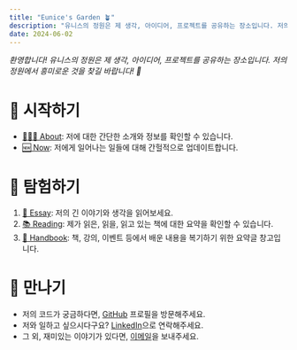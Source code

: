 ```yaml
---
title: "Eunice's Garden 🪴"
description: "유니스의 정원은 제 생각, 아이디어, 프로젝트를 공유하는 장소입니다. 저의 정원에서 재밌는 것을 찾을 수 있으면 좋겠습니다! 🤞"
date: 2024-06-02
---
```


_환영합니다! 유니스의 정원은 제 생각, 아이디어, 프로젝트를 공유하는 장소입니다. 저의 정원에서 흥미로운 것을 찾길 바랍니다! 🌿_

# 🌱 시작하기

- [🙋🏻‍♀ About](./about): 저에 대한 간단한 소개와 정보를 확인할 수 있습니다.
- [🆕 Now](./now): 저에게 일어나는 일들에 대해 간헐적으로 업데이트합니다.

# 🔎 탐험하기

1. [💭 Essay](./essays): 저의 긴 이야기와 생각을 읽어보세요. 
2. [📚 Reading](./Notes/Summary/Reading): 제가 읽은, 읽을, 읽고 있는 책에 대한 요약을 확인할 수 있습니다.
3. [📒 Handbook](./Notes/Summary): 책, 강의, 이벤트 등에서 배운 내용을 복기하기 위한 요약글 창고입니다.

# 🤝 만나기

- 저의 코드가 궁금하다면, [GitHub](https://github.com/eunice-hong) 프로필을 방문해주세요.
- 저와 일하고 싶으시다구요? [LinkedIn](https://www.linkedin.com/in/eunjin-hong-kr)으로 연락해주세요.
- 그 외, 재미있는 이야기가 있다면, [이메일](mailto:contact@eunice-hong.com)을 보내주세요.
